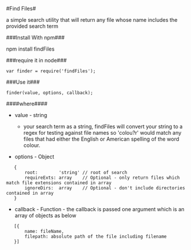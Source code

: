 #Find Files#

a simple search utility that will return any file whose name includes the provided search term

###Install With npm###

npm install findFiles

###require it in node###

```
var finder = require('findFiles');
```

###Use it###

```
finder(value, options, callback);
```

####where####
* value - string
  + your search term as a string, findFiles will convert your string to a regex for testing against file names so 'colou?r' would match any files that had either the English or American spelling of the word colour.

* options - Object 
```
   {
       root:        'string' // root of search
       requireExts: array    // Optional - only return files which match file extensions contained in array
       ignoreDirs:  array    // Optional - don't include directories contained in array
   }
```

* callback - Function - the callback is passed one argument which is an array of objects as below
```
   [{
       name: fileName,
       filepath: absolute path of the file including filename
   }]
```
